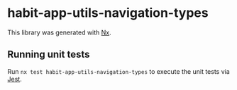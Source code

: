 # habit-app-utils-navigation-types

This library was generated with [Nx](https://nx.dev).

## Running unit tests

Run `nx test habit-app-utils-navigation-types` to execute the unit tests via [Jest](https://jestjs.io).

